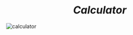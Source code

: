 <h1 align=center> <b><i>Calculator</i></b></h1>

![calculator](https://github.com/EaglePremNetwork/calculator/assets/110186659/f6ebdde5-f79d-4726-a2d8-1c5f359af5b7)
